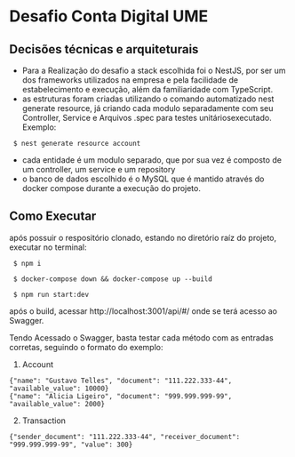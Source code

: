 # Desafio Conta Digital UME
## Decisões técnicas e arquiteturais 

* Para a Realização do desafio a stack escolhida foi o NestJS, por ser um dos frameworks utilizados na empresa e pela facilidade de estabelecimento e execução, além da familiaridade com TypeScript.
* as estruturas foram criadas utilizando o comando automatizado nest generate resource, já criando cada modulo separadamente com seu Controller, Service e Arquivos .spec para testes unitáriosexecutado. Exemplo:
``` 
 $ nest generate resource account
```
* cada entidade é um modulo separado, que por sua vez é composto de um controller, um service e um repository
* o banco de dados escolhido é o MySQL que é mantido através do docker compose durante a execução do projeto.

## Como Executar
após possuir o respositório clonado, estando no diretório raíz do projeto, executar no terminal:
``` 
 $ npm i
```

``` 
 $ docker-compose down && docker-compose up --build
```
``` 
 $ npm run start:dev
```

após o build, acessar http://localhost:3001/api/#/ onde se terá acesso ao Swagger.

Tendo Acessado o Swagger, basta testar cada método com as entradas corretas, seguindo o formato do exemplo:

1) Account
``` 
{"name": "Gustavo Telles", "document": "111.222.333-44", "available_value": 10000}
{"name": "Alicia Ligeiro", "document": "999.999.999-99", "available_value": 2000}
```

2) Transaction
``` 
{"sender_document": "111.222.333-44", "receiver_document": "999.999.999-99", "value": 300}
```